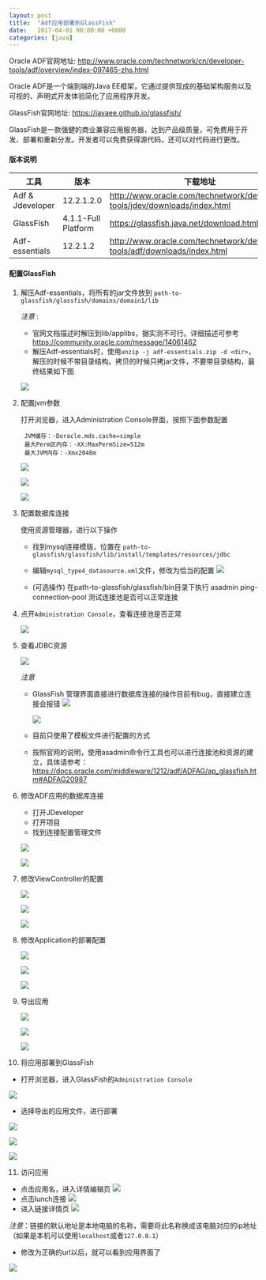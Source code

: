```yaml
---
layout: post
title:  "Adf应用部署到GlassFish"
date:   2017-04-01 00:00:00 +0800
categories: [java]
---
```



Oracle ADF官网地址: http://www.oracle.com/technetwork/cn/developer-tools/adf/overview/index-097465-zhs.html

Oracle ADF是一个端到端的Java EE框架，它通过提供现成的基础架构服务以及可视的、声明式开发体验简化了应用程序开发。

GlassFish官网地址: https://javaee.github.io/glassfish/

GlassFish是一款强健的商业兼容应用服务器，达到产品级质量，可免费用于开发、部署和重新分发。开发者可以免费获得源代码，还可以对代码进行更改。     





      
    
#### 版本说明
     
     
 | 工具 | 版本 | 下载地址 | 
 | ---- | ----- | ----- | 
 | Adf & Jdeveloper | 12.2.1.2.0 | http://www.oracle.com/technetwork/developer-tools/jdev/downloads/index.html | 
 | GlassFish	| 4.1.1-Full Platform	|  https://glassfish.java.net/download.html | 
 | Adf-essentials	 | 12.2.1.2	 | http://www.oracle.com/technetwork/developer-tools/adf/downloads/index.html | 


#### 配置GlassFish
    
    
1. 解压Adf-essentials，将所有的jar文件放到 `path-to-glassfish/glassfish/domains/domain1/lib`

   *注意* :

   * 官网文档描述时解压到lib/applibs，据实测不可行。详细描述可参考 https://community.oracle.com/message/14061462
   * 解压Adf-essentials时，使用`unzip -j adf-essentials.zip -d <dir>`，解压的时候不带目录结构。拷贝的时候只拷jar文件，不要带目录结构，最终结果如下图
    
    ![](/static/img/lib-jars.png)


2. 配置jvm参数

   打开浏览器，进入Administration Console界面，按照下面参数配置

   ```
    JVM缓存：-Doracle.mds.cache=simple
    最大Perm区内存：-XX:MaxPermSize=512m
    最大JVM内存：-Xmx2048m
   ```

   ![](/static/img/2-1.png)

   ![](/static/img/a2g-2-2.png)

   ![](/static/img/a2g-2-3.png)


3. 配置数据库连接

   使用资源管理器，进行以下操作
   
   * 找到mysql连接模版，位置在
`path-to-glassfish/glassfish/lib/install/templates/resources/jdbc`
   * 编辑`mysql_type4_datasource.xml`文件，修改为恰当的配置
   ![](/static/img/a2g-3-1.png)

   * (可选操作) 在path-to-glassfish/glassfish/bin目录下执行 asadmin ping-connection-pool <connection-pool-name>测试连接池是否可以正常连接

4. 点开`Administration Console`，查看连接池是否正常

   ![](/static/img/a2g-4-1.png)

5. 查看JDBC资源
   
   ![](/static/img/a2g-5-1.png)

   *注意*
   
   * GlassFish 管理界面直接进行数据库连接的操作目前有bug，直接建立连接会报错
   ![](/static/img/a2g-5-2.png)
   
     ![](/static/img/a2g-5-3.png)
   
   * 目前只使用了模板文件进行配置的方式
   * 按照官网的说明，使用asadmin命令行工具也可以进行连接池和资源的建立，具体请参考：  https://docs.oracle.com/middleware/1212/adf/ADFAG/ap_glassfish.htm#ADFAG20987

6. 修改ADF应用的数据库连接
   
   * 打开JDeveloper
   * 打开项目
   * 找到连接配置管理文件
   
   ![](/static/img/a2g-6-1.png)
   
   ![](/static/img/a2g-6-2.png)

7. 修改ViewController的配置
   
   ![](/static/img/a2g-7-1.png)

   ![](/static/img/a2g-7-2.png)

   ![](/static/img/a2g-7-3.png)

8. 修改Application的部署配置

   ![](/static/img/a2g-8-1.png)

   ![](/static/img/a2g-8-2.png)

   ![](/static/img/a2g-8-3.png)

9. 导出应用
   
   ![](/static/img/a2g-9-1.png)

   ![](/static/img/a2g-9-2.png)

   ![](/static/img/a2g-9-3.png)
   
          
10. 将应用部署到GlassFish
    
   * 打开浏览器，进入GlassFish的`Administration Console`
   
   ![](/static/img/a2g-10-1.png)

   
   * 选择导出的应用文件，进行部署
   
   ![](/static/img/a2g-10-2.png)

   ![](/static/img/a2g-10-3.png)

   ![](/static/img/a2g-10-4.png)
         

11. 访问应用
   
   * 点击应用名，进入详情编辑页
   ![](/static/img/a2g-11-1.png)
   * 点击lunch连接
   ![](/static/img/a2g-11-2.png)
   * 进入链接详情页
   ![](/static/img/a2g-11-3.png)
      

   *注意*：链接的默认地址是本地电脑的名称，需要将此名称换成该电脑对应的ip地址（如果是本机可以使用`localhost`或者`127.0.0.1`）
   
   * 修改为正确的url以后，就可以看到应用界面了
   
   ![](/static/img/a2g-11-4.png)


